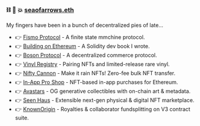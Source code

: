 ###  ⛓ 🧠 💥 [seaofarrows.eth](https://opensea.io/seaofarrows)

My fingers have been in a bunch of decentralized pies of late...

- 👉 [Fismo Protocol](https://github.com/cliffhall/Fismo/blob/main/README.md) - A finite state mmchine protocol.
- 👉 [Building on Ethereum](https://amzn.to/3iDsG1q) - A Solidity dev book I wrote.
- 👉 [Boson Protocol](https://www.bosonprotocol.io/) - A decentralized commerce protocol.
- 👉 [Vinyl Registry](https://vinylregistry.org) - Pairing NFTs and limited-release rare vinyl.
- 👉 [Nifty Cannon](https://niftycannon.app) - Make it rain NFTs! Zero-fee bulk NFT transfer.
- 👉 [In-App Pro Shop](https://in-app-pro-shop.futurescale.com/) - NFT-based in-app purchases for Ethereum.
- 👉 [Avastars](https://nft42.github.io/Avastars-Contracts/) - OG generative collectibles with on-chain art & metadata.
- 👉 [Seen Haus](https://seen.haus) - Extensible next-gen physical & digital NFT marketplace.
- 👉 [KnownOrigin](https://knownorigin.io) - Royalties & collaborator fundsplitting on V3 contract suite.
